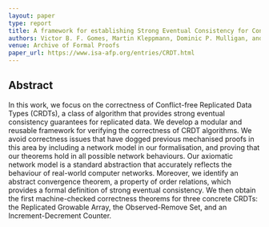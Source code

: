 ```yaml
---
layout: paper
type: report
title: A framework for establishing Strong Eventual Consistency for Conflict-free Replicated Datatypes
authors: Victor B. F. Gomes, Martin Kleppmann, Dominic P. Mulligan, and Alastair R. Beresford
venue: Archive of Formal Proofs
paper_url: https://www.isa-afp.org/entries/CRDT.html
---
```


Abstract
--------

In this work, we focus on the correctness of Conflict-free Replicated Data Types (CRDTs), a class of
algorithm that provides strong eventual consistency guarantees for replicated data. We develop
a modular and reusable framework for verifying the correctness of CRDT algorithms. We avoid
correctness issues that have dogged previous mechanised proofs in this area by including a network
model in our formalisation, and proving that our theorems hold in all possible network behaviours.
Our axiomatic network model is a standard abstraction that accurately reflects the behaviour of
real-world computer networks. Moreover, we identify an abstract convergence theorem, a property of
order relations, which provides a formal definition of strong eventual consistency. We then obtain
the first machine-checked correctness theorems for three concrete CRDTs: the Replicated Growable
Array, the Observed-Remove Set, and an Increment-Decrement Counter.
